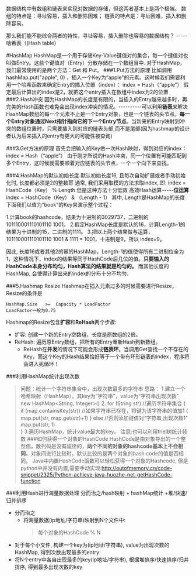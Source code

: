 数据结构中有数组和链表来实现对数据的存储，但这两者基本上是两个极端。
数组的特点是：寻址容易，插入和删除困难；
链表的特点是：寻址困难，插入和删除容易。

那么我们能不能综合两者的特性，寻址容易，插入删除也容易的数据结构？
                                                                                         -----哈希表（(Hash table）

#HashMap
HashMap是一个用于存储Key-Value键值对的集合，每一个键值对也叫做Entry。这些个键值对（Entry）分散存储在一个数组当中.
对于HashMap，我们最常使用的是两个方法：Get 和 Put。
###1.Put方法的原理
比如调用 hashMap.put("apple", 0) ，插入一个Key为“apple"的元素。这时候我们需要利用一个哈希函数来确定Entry的插入位置（index）：
index =  Hash（“apple”）
假定最后计算出的index是2，就把这个entry插入在数组中index为2的位置
###2.Hash冲突
因为HashMap的长度是有限的，当插入的Entry越来越多时，再完美的Hash函数也难免会出现index冲突的情况。----------可以利用**链表**来解决
HashMap数组的每一个元素不止是一个Entry对象，也是一个链表的头节点。**每一个Entry对象通过Next指针指向它的下一个Entry节点**。当新来的Entry映射到冲突的数组位置时，只需要插入到对应的链表头部,而不是尾部(因为hashmap的设计者认为后来插入的entry有更大的可能性被查询)

###3.Get方法的原理
首先会把输入的Key做一次Hash映射，得到对应的index：
index =  Hash（“apple”）
由于刚才所说的Hash冲突，同一个位置有可能匹配到多个Entry，这时候就需要顺着对应链表的头节点，一个一个向下来查找。

###4.HashMap的默认初始长度
默认初始长度16, 且每次自动扩展或者手动初始化时, 长度都必须是2的整数幂
通常, 我们采用取模的方法求取index, 即:
	index =  HashCode（Key） % Length
	但是这种方法十分低效
高效Hash运算-----**位运算**
	index =  HashCode（Key） &  （Length - 1）
	其中, Length是HashMap的长度
下面我们以值为“book”的Key来演示整个过程：
> 
1.计算book的hashcode，结果为十进制的3029737，二进制的101110001110101110 1001。
2.假定HashMap长度是默认的16，计算Length-1的结果为十进制的15，二进制的1111。
3.把以上两个结果做与运算，101110001110101110 1001 & 1111 = 1001，十进制是9，所以 index=9。

因此, 长度16或者其他2的幂的HashMap，Length-1的值使得所有二进制位全为1，这种情况下，index的结果等同于HashCode后几位的值。**只要输入的HashCode本身分布均匀，Hash算法的结果就是均匀的。**
而其他长度的HashMap, 会使得计算出来的index的分布十分不均匀.

###5.Hashmap Resize
Hashmap在插入元素过多的时候需要进行Resize，Resize的条件是

	HashMap.Size   >=  Capacity * LoadFactor
	LoadFactor一般为0.75
Hashmap的Resize包含**扩容**和**ReHash**两个步骤:
-   扩容: 创建一个新的Entry空数组，长度是原数组的2倍。
-   ReHash: 遍历原Entry数组，把所有的Entry重新Hash到新数组。
    -    ReHash在**并发**的情况下可能会形成**链表环**。当调用Get查找一个不存在的Key，而这个Key的Hash结果恰好等于一个带有环形链表的index，程序将会进入死循环！


###利用HashMap统计出现次数
> 问题：统计一个字符串集合中，出现次数最多的字符串 
思路：
    1.建立一个哈希映射（HashMap），其key为“字符串”，value为“字符串出现次数”
    new HashMap<String, Integer>()
    2.
    for (String str)                             //遍历字符串集合
    {
    	if (map.containsKey(str))   //如果字符串已存在，将键为该字符串的值加1
    	{
    		map.put(str, map.get(str)+1)
    	}
    	else                                    //否则添加键值对“字符串,出现次数1”
    		map.put(str, 1)  
    }
    3.遍历HashMap，统计value最大的key。 
> 注意:也可以利用triel树统计频数
###如何获得一个对象的HashCode
HashCode是由对象导出的一个整型值。散列码是没有规律的，**两个不同的对象的hashcode基本上不会相同**。对象间进行比较时，默认比较的是两个对象的hash code的值是否相同。
Java中内置HashCode函数可以轻松获得一个对象的Hashcode, 但是python中并没有内置,需要手动实现:http://outofmemory.cn/code-snippet/2325/Python-achieve-java-huozhe-net-getHashCode-function

###利用Hash进行海量数据处理
	分而治之/hash映射 + hashMap统计 +堆/快速/归并排序
-  分而治之
    -   将海量数据(ip地址/字符串)映射到N个文件中:
        >  每个对象的HashCode % N
-    对于每个小文件, 构建一个key为(ip地址/字符串), value为出现次数的HashMap, 得到次数出现最多的entry
-    将N个entry中各自出现最多的key(ip地址/字符串), 根据堆排序/快速排序/归并排序, 得到最多出现次数的key
